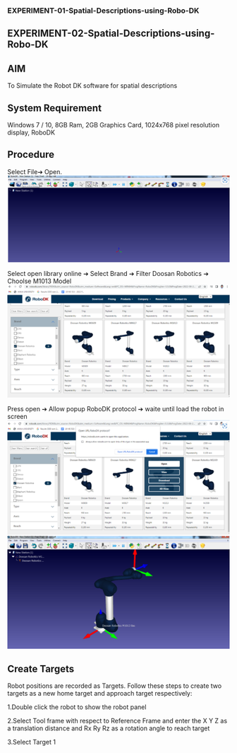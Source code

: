### EXPERIMENT-01-Spatial-Descriptions-using-Robo-DK
## EXPERIMENT-02-Spatial-Descriptions-using-Robo-DK
## AIM
To Simulate the Robot DK software for spatial descriptions

## System Requirement
Windows 7 / 10, 8GB Ram, 2GB Graphics Card, 1024x768 pixel resolution display, RoboDK

## Procedure
Select File➔ Open.
![OUTPUT](https://github.com/RuchithaReddy28/EXPERIMENT---02---Spatial-Descriptions-using-Robo-DK/blob/main/R1.png?RAW=TRUE)

Select open library online ➔ Select Brand ➔ Filter Doosan Robotics ➔ Choolse M1013 Model
![OUTPUT](https://github.com/RuchithaReddy28/EXPERIMENT---02---Spatial-Descriptions-using-Robo-DK/blob/main/R2.png?RAW=TRUE)

Press open ➔ Allow popup RoboDK protocol ➔ waite until load the robot in screen
![OUTPUT](https://github.com/RuchithaReddy28/EXPERIMENT---02---Spatial-Descriptions-using-Robo-DK/blob/main/R3.png?RAW=TRUE)
![OUTPUT](https://github.com/RuchithaReddy28/EXPERIMENT---02---Spatial-Descriptions-using-Robo-DK/blob/main/R5.png?RAW=TRUE)
## Create Targets
Robot positions are recorded as Targets. Follow these steps to create two targets as a new home target and approach target respectively:

1.Double click the robot to show the robot panel

2.Select Tool frame with respect to Reference Frame and enter the X Y Z as a translation distance and Rx Ry Rz as a rotation angle to reach target

3.Select Target 1






